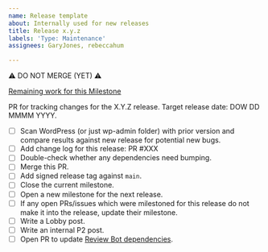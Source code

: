 ```yaml
---
name: Release template
about: Internally used for new releases
title: Release x.y.z
labels: 'Type: Maintenance'
assignees: GaryJones, rebeccahum

---
```


:warning: DO NOT MERGE (YET) :warning:

[Remaining work for this Milestone](https://github.com/Automattic/VIP-Coding-Standards/milestone/X)

PR for tracking changes for the X.Y.Z release. Target release date: DOW DD MMMM YYYY.

- [ ] Scan WordPress (or just wp-admin folder) with prior version and compare results against new release for potential new bugs.
- [ ] Add change log for this release: PR #XXX
- [ ] Double-check whether any dependencies need bumping.
- [ ] Merge this PR.
- [ ] Add signed release tag against `main`.
- [ ] Close the current milestone.
- [ ] Open a new milestone for the next release.
- [ ] If any open PRs/issues which were milestoned for this release do not make it into the release, update their milestone.
- [ ] Write a Lobby post.
- [ ] Write an internal P2 post.
- [ ] Open PR to update [Review Bot dependencies](https://github.com/Automattic/vip-go-ci/blob/master/tools-init.sh).
